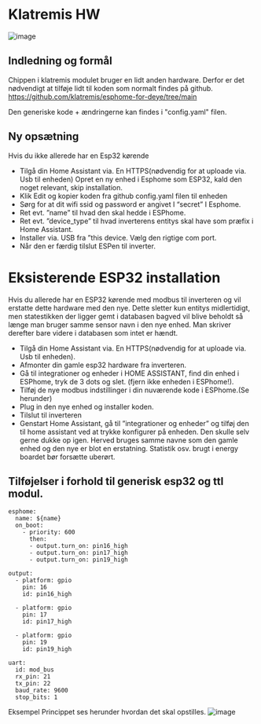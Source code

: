 # Klatremis HW

![image](https://github.com/klatremis/hw/assets/22115157/ae6c4a97-1848-4a43-9474-56d54ab23e2c)

## Indledning og formål
Chippen i klatremis modulet bruger en lidt anden hardware. Derfor er det nødvendigt at tilføje lidt til koden som 
normalt findes på github. https://github.com/klatremis/esphome-for-deye/tree/main

Den generiske kode + ændringerne kan findes i "config.yaml" filen.

## Ny opsætning
 Hvis du ikke allerede har en Esp32 kørende
 
* Tilgå din Home Assistant via. En HTTPS(nødvendig for at uploade via. Usb til enheden)
Opret en ny enhed i Esphome som ESP32, kald den noget relevant, skip installation.
* Klik Edit og kopier koden fra github config.yaml filen til enheden
* Sørg for at dit wifi ssid og password er angivet I “secret” I Esphome.
* Ret evt. ”name” til hvad den skal hedde i ESPhome.
* Ret evt. ”device_type” til hvad inverterens entitys skal have som præfix i Home Assistant.
* Installer via. USB fra ”this device. Vælg den rigtige com port.
* Når den er færdig tilslut ESPen til inverter.

# Eksisterende ESP32 installation
Hvis du allerede har en ESP32 kørende med modbus til inverteren og vil erstatte dette hardware med den nye.
Dette sletter kun entitys midlertidigt, men statestikken der ligger gemt i databasen bagved vil blive beholdt så længe 
man bruger samme sensor navn i den nye enhed. Man skriver derefter bare videre i databasen som intet er hændt.
* Tilgå din Home Assistant via. En HTTPS(nødvendig for at uploade via. Usb til enheden).
* Afmonter din gamle esp32 hardware fra inverteren.
* Gå til integrationer og enheder i HOME ASSISTANT, find din enhed i ESPhome, tryk de 3 dots og slet. (fjern ikke 
enheden i ESPhome!).
* Tilføj de nye modbus indstillinger i din nuværende kode i ESPhome.(Se herunder)
* Plug in den nye enhed og installer koden.
* Tilslut til inverteren
* Genstart Home Assistant, gå til ”integrationer og enheder” og tilføj den til home assistant ved at trykke 
konfigurer på enheden. Den skulle selv gerne dukke op igen.
Herved bruges samme navne som den gamle enhed og den nye er blot en erstatning. Statistik osv. brugt i energy 
boardet bør forsætte uberørt.

## Tilføjelser i forhold til generisk esp32 og ttl modul.
```
esphome:
  name: ${name}
  on_boot: 
    - priority: 600
      then: 
      - output.turn_on: pin16_high
      - output.turn_on: pin17_high
      - output.turn_on: pin19_high

output:
  - platform: gpio
    pin: 16
    id: pin16_high
    
  - platform: gpio
    pin: 17
    id: pin17_high
    
  - platform: gpio
    pin: 19
    id: pin19_high

uart:
  id: mod_bus
  rx_pin: 21
  tx_pin: 22
  baud_rate: 9600
  stop_bits: 1
```
Eksempel 
Princippet ses herunder hvordan det skal opstilles.
![image](https://github.com/klatremis/hw/assets/22115157/2ee8a79d-8b8c-47cc-ad43-56c0512be632)

